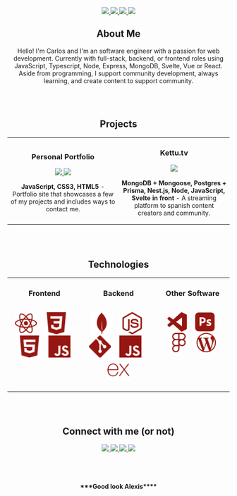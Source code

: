 <p align="center">

<p align="center">
  <a href="https://foxkdev.github.io/" target="_blank">
    <img src="https://img.shields.io/badge/-Portfolio-961711?logo=data%3Aimage%2Fpng%3Bbase64%2CiVBORw0KGgoAAAANSUhEUgAAAA4AAAAOCAQAAAC1QeVaAAAABGdBTUEAALGPC%2FxhBQAAACBjSFJNAAB6JgAAgIQAAPoAAACA6AAAdTAAAOpgAAA6mAAAF3CculE8AAAAB3RJTUUH5gwKECARRZb4egAAAAJiS0dEAP%2BHj8y%2FAAAAnUlEQVQYGY3BMUqCAQAG0G%2FIJUJ0iDAoUNShIc%2FQ0oFaHVqjqYM06SAiltA%2FdJCsqU6gvgwLxAR9LzuIA00dVREVl9pKsiTK7r35Urh2ZeLTuwdVibgxs%2FJhamWuK3FoZJtCOY5MbPOqEnFr4b87iTj2aFNfTSLiVM%2B6oXORJRFnBv48aYj8ElE39uNFW2SNiJZnhQuRDSJO1ET28g3gyOKRiJ5NZQAAACV0RVh0ZGF0ZTpjcmVhdGUAMjAyMi0xMi0xMFQxNjozMjoxNyswMDowMB1J7wEAAAAldEVYdGRhdGU6bW9kaWZ5ADIwMjItMTItMTBUMTY6MzI6MTcrMDA6MDBsFFe9AAAAAElFTkSuQmCC&logoColor=white&style=for-the-badge&color=blue"/>
  </a>
  <a href="https://twitter.com/FoxkDev" target="_blank">
    <img src="https://img.shields.io/badge/-Twitter-961711?logo=twitter&logoColor=white&style=for-the-badge&color=blue"/>
  </a>
  <a href="https://www.linkedin.com/in/kloppz/" target="_blank">
    <img src="https://img.shields.io/badge/-Linkedin-961711?logo=linkedin&logoColor=white&style=for-the-badge&color=blue"/>
  </a>
  <a href="mailto:foxkdev@gmail.com" target="_blank">
    <img src="https://img.shields.io/badge/-foxkdev@gmail.com-961711?logo=gmail&logoColor=white&style=for-the-badge&color=blue"/>
  </a>
</p>

<!-- ABOUT ME -->

<h2 align="center" color="white">About Me</h2>
<p align="center">
Hello! I'm Carlos and I'm an software engineer with a passion for web development. Currently with full-stack, backend, or frontend roles using JavaScript, Typescript, Node, Express, MongoDB, Svelte, Vue or React. Aside from programming, I support community development, always learning, and create content to support community.
<p>

<br>
</br>

<!-- PROJECTS -->

<h2 align="center" color="white">Projects</h2>
<div align="center">
	<table>
		<tr>
			<td width="50%">
				<h3 align="center" color="white">Personal Portfolio</h2>
				<div align="center" >  
					<p>
						<a href="https://github.com/foxkdev/foxkdev.github.io" target="_blank">
							<img src="https://img.shields.io/badge/Repo-lightgrey?style=for-the-badge&logo=github&color=blue"/>
						</a>  
						<a href="https://foxkdev.github.io/" target="_blank">
							<img src="https://img.shields.io/badge/-website-green?style=for-the-badge&color=blue"/>
						</a>	
					</p>
					<p><strong>JavaScript, CSS3, HTML5</strong> - Portfolio site that showcases a few of my projects and includes ways to contact me.</p>
				</div>
			</td>
			<td width="50%">
				<h3 align="center" color="white">Kettu.tv</h2>
				<div align="center" >  
					<p>  
						<a href="https://kettu.tv/" target="_blank">
							<img src="https://img.shields.io/badge/-website-green?style=for-the-badge&color=blue"/>
						</a>	
					</p>
					 <p><strong>MongoDB + Mongoose, Postgres + Prisma, Nest.js, Node, JavaScript, Svelte in front</strong> - A streaming platform to spanish content creators and community.</p>
				</div>
			</td>
		</tr>
	</table>
<br>
</br>

<!-- TECHNOLOGIES -->
 
<h2 align="center" color="white">Technologies</h2>
<div align="center">
<table>
	<tr>
		<td valign="top" width="33.3333%">
			<h3 align="center" color="white">Frontend</h2>
			<br>
				<div align="center" >  
					<img src="react.svg" alt="React" height="50" />
						&nbsp&nbsp&nbsp
					<img  src="CSS3.svg" alt="CSS3" height="50" />
						&nbsp&nbsp&nbsp
					<img  src="HTML5.svg" alt="HTML5" height="50" />
						&nbsp&nbsp&nbsp
					<img  src="javascript.svg" alt="JavaScript" height="50" />  
					</div>
			</td>
			<td valign="top" width="33.3333%">
				<h3 align="center" color="white">Backend</h2>
				<br>
				<div align="center">
					&nbsp
					<img  src="mongoDB.svg" alt="MongoDB" height="50" />  
					&nbsp&nbsp&nbsp
					<img  src="nodejs.svg" alt="Node.js" height="50" /> 
					&nbsp&nbsp&nbsp
					<img  src="git.svg" alt="Git" height="50" />  
					&nbsp&nbsp&nbsp
					<img  src="javascript.svg" alt="JavaScript" height="50" /> 
					&nbsp&nbsp&nbsp
					<img  src="express.svg" alt="Express.js" height="50" />
					<br>
					<br>	
				</div>
			</td>
			<td valign="top" width="33.3333%">	
				<h3 align="center" color="white">Other Software</h2>
				<br>
				<div align="center">
					&nbsp
					<img  src="vscode.svg" alt="VS Code" height="44" />  
					&nbsp&nbsp&nbsp
					<img  src="photoshop.svg" alt="Photoshop" height="44" />  
					&nbsp&nbsp&nbsp
					<img  src="figma.svg" alt="Figma" height="44" />     	
					&nbsp&nbsp&nbsp
					<img  src="wordpress.svg" alt="Wordpress" height="44" />   
				</div>
			</td>
		</tr>
	</table>
</div>
</br>
</br>

<!-- SOCIALS -->
 
<h2 align="center" color="white">Connect with me (or not)</h2>
<div align="center">
  <p align="center">
    <a href="https://foxkdev.github.io/" target="_blank">
      <img src="https://img.shields.io/badge/-Portfolio-961711?logo=data%3Aimage%2Fpng%3Bbase64%2CiVBORw0KGgoAAAANSUhEUgAAAA4AAAAOCAQAAAC1QeVaAAAABGdBTUEAALGPC%2FxhBQAAACBjSFJNAAB6JgAAgIQAAPoAAACA6AAAdTAAAOpgAAA6mAAAF3CculE8AAAAB3RJTUUH5gwKECARRZb4egAAAAJiS0dEAP%2BHj8y%2FAAAAnUlEQVQYGY3BMUqCAQAG0G%2FIJUJ0iDAoUNShIc%2FQ0oFaHVqjqYM06SAiltA%2FdJCsqU6gvgwLxAR9LzuIA00dVREVl9pKsiTK7r35Urh2ZeLTuwdVibgxs%2FJhamWuK3FoZJtCOY5MbPOqEnFr4b87iTj2aFNfTSLiVM%2B6oXORJRFnBv48aYj8ElE39uNFW2SNiJZnhQuRDSJO1ET28g3gyOKRiJ5NZQAAACV0RVh0ZGF0ZTpjcmVhdGUAMjAyMi0xMi0xMFQxNjozMjoxNyswMDowMB1J7wEAAAAldEVYdGRhdGU6bW9kaWZ5ADIwMjItMTItMTBUMTY6MzI6MTcrMDA6MDBsFFe9AAAAAElFTkSuQmCC&logoColor=white&style=for-the-badge&color=blue"/>
    </a>
    <a href="https://twitter.com/FoxkDev" target="_blank">
      <img src="https://img.shields.io/badge/-Twitter-961711?logo=twitter&logoColor=white&style=for-the-badge&color=blue"/>
    </a>
    <a href="https://www.linkedin.com/in/kloppz/" target="_blank">
      <img src="https://img.shields.io/badge/-Linkedin-961711?logo=linkedin&logoColor=white&style=for-the-badge&color=blue"/>
    </a>
    <a href="mailto:foxkdev@gmail.com" target="_blank">
      <img src="https://img.shields.io/badge/-foxkdev@gmail.com-961711?logo=gmail&logoColor=white&style=for-the-badge&color=blue"/>
    </a>
  </p>
</div>
</br>
</br>

<h4 align="center" color="white">***Good look Alexis****</h4>

